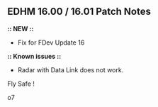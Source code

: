 ## EDHM 16.00 / 16.01 Patch Notes

**:: NEW ::**

- Fix for FDev Update 16


**:: Known issues ::**

- Radar with Data Link does not work.

Fly Safe !

o7
